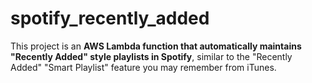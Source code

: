 # spotify_recently_added
This project is an **AWS Lambda function that automatically maintains "Recently Added" style playlists in Spotify**, similar to the "Recently Added" "Smart Playlist" feature you may remember from iTunes.
